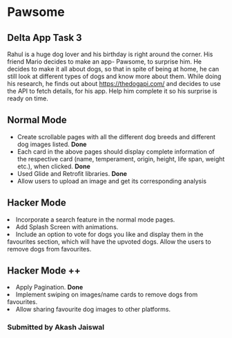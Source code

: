 # Pawsome
## Delta App Task 3

Rahul is a huge dog lover and his birthday is right around the corner. His friend Mario decides to make an app- Pawsome, to surprise him. He decides to make it all about dogs, so that in spite of being at home, he can still look at different types of dogs and know more about them. While doing his research, he finds out about https://thedogapi.com/ and decides to use the API to fetch details, for his app. Help him complete it so his surprise is ready on time.

## Normal Mode

<ul>
  <li>Create scrollable pages with all the different dog breeds and different dog images listed. <b>Done</b> </li>
  <li>Each card in the above pages should display complete information of the respective card (name, temperament, origin, height, life span, weight etc.), when clicked. <b>Done</b> </li>
  <li>Used Glide and Retrofit libraries. <b>Done</b> </li>
  <li>Allow users to upload an image and get its corresponding analysis</li>
</ul>

## Hacker Mode
<li>Incorporate a search feature in the normal mode pages.</li>
<li>Add Splash Screen with animations.</li>
<li>Include an option to vote for dogs you like and display them in the favourites section, which will have the upvoted dogs. Allow the users to remove dogs from favourites.</li>

## Hacker Mode ++
<li>Apply Pagination. <b>Done</b> </li>
<li>Implement swiping on images/name cards to remove dogs from favourites.</li>
<li>Allow sharing favourite dog images to other platforms.</li>


### Submitted by Akash Jaiswal
